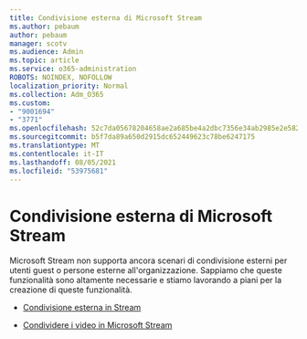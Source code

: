 ```yaml
---
title: Condivisione esterna di Microsoft Stream
ms.author: pebaum
author: pebaum
manager: scotv
ms.audience: Admin
ms.topic: article
ms.service: o365-administration
ROBOTS: NOINDEX, NOFOLLOW
localization_priority: Normal
ms.collection: Adm_O365
ms.custom:
- "9001694"
- "3771"
ms.openlocfilehash: 52c7da05678204658ae2a685be4a2dbc7356e34ab2985e2e5821972c7d96ebf4
ms.sourcegitcommit: b5f7da89a650d2915dc652449623c78be6247175
ms.translationtype: MT
ms.contentlocale: it-IT
ms.lasthandoff: 08/05/2021
ms.locfileid: "53975681"
---
```

# <a name="microsoft-stream-external-sharing"></a>Condivisione esterna di Microsoft Stream

Microsoft Stream non supporta ancora scenari di condivisione esterni per utenti guest o persone esterne all'organizzazione. Sappiamo che queste funzionalità sono altamente necessarie e stiamo lavorando a piani per la creazione di queste funzionalità.

- [Condivisione esterna in Stream](https://docs.microsoft.com/stream/portal-share-video#external-sharing)

- [Condividere i video in Microsoft Stream](https://docs.microsoft.com/stream/portal-share-video)
